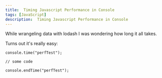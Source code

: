 ```yaml
---
title:  Timing Javascript Performance in Console 
tags: [JavaScript]
description:  Timing Javascript Performance in Console 
---
```


While wrangeling data with lodash I was wondering how long it all takes.

Turns out it's really easy:

```
console.time("perfTest");

// some code

console.endTime("perfTest");
```
